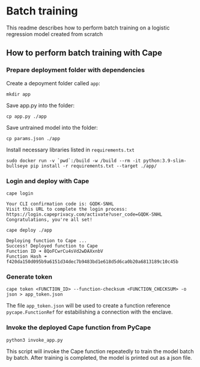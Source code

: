 # Batch training

This readme describes how to perform batch training on a logistic regression model created from scratch 

## How to perform batch training with Cape

### Prepare deployment folder with dependencies
Create a depoyment folder called `app`:
```
mkdir app
```
Save app.py into the folder:
```
cp app.py ./app
```
Save untrained model into the folder:
```
cp params.json ./app
```
Install necessary libraries listed in `requirements.txt`
```
sudo docker run -v `pwd`:/build -w /build --rm -it python:3.9-slim-bullseye pip install -r requirements.txt --target ./app/
```

### Login and deploy with Cape
```
cape login

Your CLI confirmation code is: GQDK-SNHL
Visit this URL to complete the login process: https://login.capeprivacy.com/activate?user_code=GQDK-SNHL
Congratulations, you're all set!
```

```
cape deploy ./app

Deploying function to Cape ...
Success! Deployed function to Cape
Function ID ➜ 8QoFCwrCu4sVd2wDAXxnbV
Function Hash ➜ f420da150d095b9a6151d34dec7b9483bd1e618d5d6ca0b20a6813189c10c45b
```

### Generate token

```
cape token <FUNCTION_ID> --function-checksum <FUNCTION_CHECKSUM> -o json > app_token.json
```

The file `app_token.json` will be used to create a function reference `pycape.FunctionRef` for estabilishing a connection with the enclave.

### Invoke the deployed Cape function from PyCape
```
python3 invoke_app.py
```
This script will invoke the Cape function repeatedly to train the model batch by batch. After training is completed, the model is printed out as a json file.